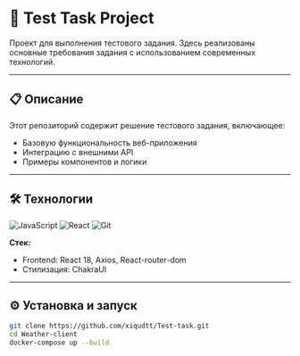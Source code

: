 # 🚀 Test Task Project

Проект для выполнения тестового задания. Здесь реализованы основные требования задания с использованием современных технологий.

---

## 📋 Описание

Этот репозиторий содержит решение тестового задания, включающее:
- Базовую функциональность веб-приложения
- Интеграцию с внешними API
- Примеры компонентов и логики

---

## 🛠 Технологии

![JavaScript](https://img.shields.io/badge/-JavaScript-F7DF1E?logo=javascript&logoColor=black)
![React](https://img.shields.io/badge/-React-61DAFB?logo=react&logoColor=white)
![Git](https://img.shields.io/badge/-Git-F05032?logo=git&logoColor=white)

**Стек:**
- Frontend: React 18, Axios, React-router-dom
- Стилизация: ChakraUI

---

## ⚙️ Установка и запуск
```bash
git clone https://github.com/xiqudtt/Test-task.git
cd Weather-client
docker-compose up --build


